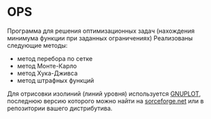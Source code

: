 # OPS
Программа для решения оптимизационных задач (нахождения минимума функции при заданных ограничениях)
Реализованы следующие методы:
  * метод перебора по сетке
  * метод Монте-Карло
  * метод Хука-Дживса
  * метод штрафных функций

Для отрисовки изолиний (линий уровня) используется [GNUPLOT](http://www.gnuplot.info/), последнюю версию которого можно найти на [sorceforge.net](https://sourceforge.net/projects/gnuplot/) или в репозитории вашего дистрибутива.
